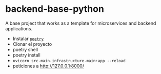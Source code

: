 # backend-base-python
A base project that works as a template for microservices and backend applications.

- Instalar [`poetry`](https://python-poetry.org/)
- Clonar el proyecto
- poetry shell
- poetry install
- `uvicorn src.main.infrastructure.main:app --reload`
- peticiones a http://127.0.0.1:8000/